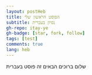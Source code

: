 ```yaml
---
layout: postHeb
title: הפוסט הראשון שלי
subtitle: נסיון בעברית
gh-repo: itay-ye
gh-badge: [star, fork, follow]
tags: [test]
comments: true
lang: heb
---
```

שלום ברוכים הבאים
זה פוסט בעברית
